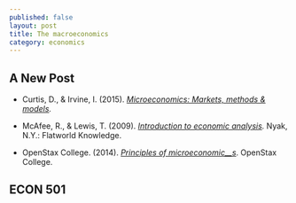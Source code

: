 ```yaml
---
published: false
layout: post
title: The macroeconomics
category: economics
---
```

## A New Post

*   Curtis, D., & Irvine, I. (2015). _[Microeconomics: Markets, methods & models](https://lyryx.com/textbooks/CurtisIrvine-Microeconomics-2015A.pdf)._

*   McAfee, R., & Lewis, T. (2009). _[Introduction to economic analysis](http://www.mcafee.cc/Introecon/IEA.pdf)._ Nyak, N.Y.: Flatworld Knowledge.
*   OpenStax College. (2014). [_Principles of microeconomic__s_](http://cnx.org/contents/6i8iXmBj@10.157:JgDXaOLP). OpenStax College.

## ECON 501




